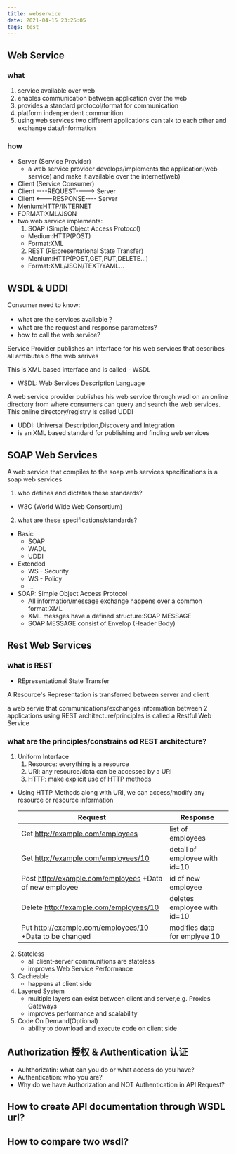 ```yaml
---
title: webservice
date: 2021-04-15 23:25:05
tags: test
---
```


## Web Service
### what
1. service available over web
2. enables communication between application over the web
3. provides a standard protocol/format for communication
4. platform indenpendent communition
5. using web services two different applications can talk to each other and exchange data/information

### how
- Server (Service Provider)
  - a web service provider develops/implements the application(web service) and make it available over the internet(web) 
- Client (Service Consumer)
- Client ----REQUEST----> Server
- Client <---RESPONSE---- Server
- Menium:HTTP/INTERNET
- FORMAT:XML/JSON
- two web service implements:
  1. SOAP (Simple Object Access Protocol)
    - Medium:HTTP(POST)
    - Format:XML
  2. REST (RE:presentational State Transfer)
    - Menium:HTTP(POST,GET,PUT,DELETE...)
    - Format:XML/JSON/TEXT/YAML...

## WSDL & UDDI
Consumer need to know:
- what are the services available？
- what are the request and response parameters?
- how to call the web service?

Service Provider publishes an interface for his web services that describes all arrtibutes o fthe web serives

This is XML based interface and is called - WSDL
- WSDL: Web Services Description Language

A web service provider publishes his web service through wsdl on an online directory from where consumers can query and search the web services. This online directory/registry is called UDDI
- UDDI: Universal Description,Discovery and Integration
- is an XML based standard for publishing and finding web services

## SOAP Web Services
A web service that compiles to the soap web services specifications is a soap web services
1. who defines and dictates these standards?
- W3C (World Wide Web Consortium)
2. what are these specifications/standards?
- Basic
  - SOAP
  - WADL
  - UDDI
- Extended
  - WS - Security
  - WS - Policy
  - ...
- SOAP: Simple Object Access Protocol
  - All information/message exchange happens over a common format:XML
  - XML messges have a defined structure:SOAP MESSAGE
  - SOAP MESSAGE consist of:Envelop (Header Body)

## Rest Web Services
### what is REST
- REpresentational State Transfer

A Resource's Representation is transferred between server and client

a web servie that communications/exchanges information between 2 applications using REST architecture/principles is called a Restful Web Service

### what are the principles/constrains od REST architecture?
1. Uniform Interface
   1. Resource: everything is a resource
   2. URI: any resource/data can be accessed by a URI
   3. HTTP: make explicit use of HTTP methods
- Using HTTP Methods along with URI, we can access/modify any resource or resource information

   |Request|Response|
   |----|----|
   |Get http://example.com/employees |list of employees|
   |Get http://example.com/employees/10 |detail of employee with id=10|
   |Post http://example.com/employees +Data of new employee|id of new employee|
   |Delete http://example.com/employees/10 |deletes employee with id=10|
   |Put http://example.com/employees/10 +Data to be changed|modifies data for emplyee 10|
2. Stateless
   - all client-server communitions are stateless 
   - improves Web Service Performance
3. Cacheable
   - happens at client side
4. Layered System
   - multiple layers can exist between client and server,e.g. Proxies Gateways
   - improves performance and scalability
5. Code On Demand(Optional)
   - ability to download and execute code on client side

## Authorization 授权 & Authentication 认证
- Auhthorizatin: what can you do or what access do you have?
- Authentication: who you are?
- Why do we have Authorization and NOT Authentication in API Request?

## How to create API documentation through WSDL url?
## How to compare two wsdl?